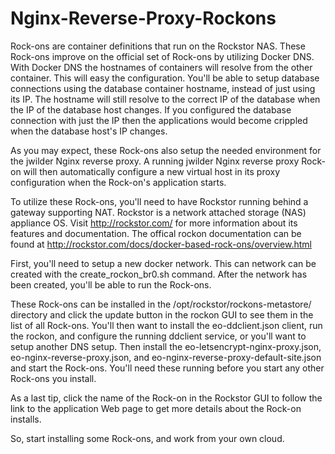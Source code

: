 # Nginx-Reverse-Proxy-Rockons
Rock-ons are container definitions that run on the Rockstor NAS. These Rock-ons improve on the official set of Rock-ons by utilizing Docker DNS. With Docker DNS the hostnames of containers will resolve from the other container. This will easy the configuration. You'll be able to setup database connections using the database container hostname, instead of just using its IP. The hostname will still resolve to the correct IP of the database when the IP of the database host changes. If you configured the database connection with just the IP then the applications would become crippled when the database host's IP changes.

As you may expect, these Rock-ons also setup the needed environment for the jwilder Nginx reverse proxy. A running jwilder Nginx reverse proxy Rock-on will then automatically configure a new virtual host in its proxy configuration when the Rock-on's application starts.

To utilize these Rock-ons, you'll need to have Rockstor running behind a gateway supporting NAT. Rockstor is a network attached storage (NAS) appliance OS. Visit http://rockstor.com/ for more information about its features and documentation. The offical rockon documentation can be found at http://rockstor.com/docs/docker-based-rock-ons/overview.html

First, you'll need to setup a new docker network. This can network can be created with the create_rockon_br0.sh command. After the network has been created, you'll be able to run the Rock-ons. 

These Rock-ons can be installed in the /opt/rockstor/rockons-metastore/ directory and click the update button in the rockon GUI to see them in the list of all Rock-ons. You'll then want to install the eo-ddclient.json client, run the rockon, and configure the running ddclient service, or you'll want to setup another DNS setup. Then install the eo-letsencrypt-nginx-proxy.json, eo-nginx-reverse-proxy.json, and eo-nginx-reverse-proxy-default-site.json and start the Rock-ons. You'll need these running before you start any other Rock-ons you install.

As a last tip, click the name of the Rock-on in the Rockstor GUI to follow the link to the application Web page to get more details about the Rock-on installs.

So, start installing some Rock-ons, and work from your own cloud.
